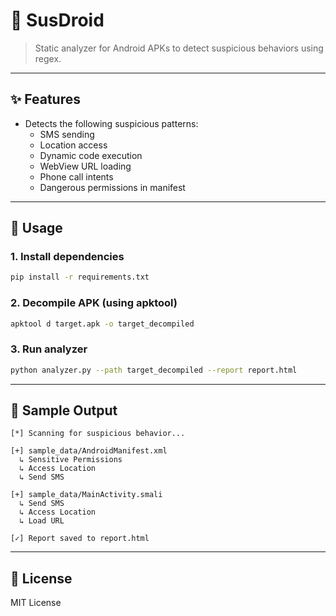 # 📱 SusDroid

> Static analyzer for Android APKs to detect suspicious behaviors using regex.

---

## ✨ Features

- Detects the following suspicious patterns:
  - SMS sending
  - Location access
  - Dynamic code execution
  - WebView URL loading
  - Phone call intents
  - Dangerous permissions in manifest

---

## 🚀 Usage

### 1. Install dependencies

```bash
pip install -r requirements.txt
```

### 2. Decompile APK (using apktool)

```bash
apktool d target.apk -o target_decompiled
```

### 3. Run analyzer

```bash
python analyzer.py --path target_decompiled --report report.html
```

---

## 📂 Sample Output

```
[*] Scanning for suspicious behavior...

[+] sample_data/AndroidManifest.xml
  ↳ Sensitive Permissions
  ↳ Access Location
  ↳ Send SMS

[+] sample_data/MainActivity.smali
  ↳ Send SMS
  ↳ Access Location
  ↳ Load URL

[✓] Report saved to report.html
```

---

## 📄 License

MIT License